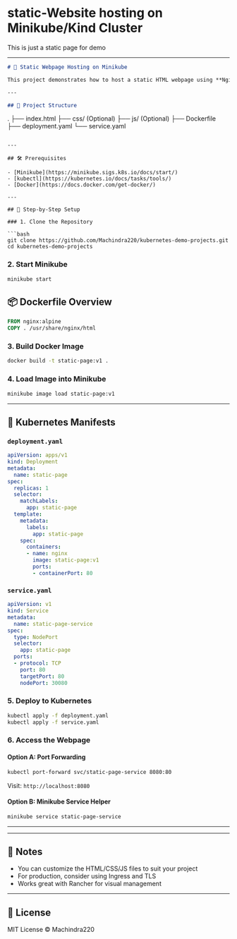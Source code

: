 # static-Website hosting on Minikube/Kind Cluster
This is just a static page for demo

---

```markdown
# 🚀 Static Webpage Hosting on Minikube

This project demonstrates how to host a static HTML webpage using **Nginx** on a local **Minikube** Kubernetes cluster. It includes a Dockerfile, Kubernetes manifests, and deployment instructions.

---

## 📁 Project Structure

```
.
├── index.html
├── css/ (Optional)
├── js/  (Optional)
├── Dockerfile
├── deployment.yaml
└── service.yaml
```

---

## 🛠️ Prerequisites

- [Minikube](https://minikube.sigs.k8s.io/docs/start/)
- [kubectl](https://kubernetes.io/docs/tasks/tools/)
- [Docker](https://docs.docker.com/get-docker/)

---

## 🧱 Step-by-Step Setup

### 1. Clone the Repository

```bash
git clone https://github.com/Machindra220/kubernetes-demo-projects.git
cd kubernetes-demo-projects
```

### 2. Start Minikube

```bash
minikube start
```
## 📦 Dockerfile Overview

```Dockerfile
FROM nginx:alpine
COPY . /usr/share/nginx/html
```

### 3. Build Docker Image

```bash
docker build -t static-page:v1 .
```

### 4. Load Image into Minikube

```bash
minikube image load static-page:v1
```

---

## 📄 Kubernetes Manifests

### `deployment.yaml`

```yaml
apiVersion: apps/v1
kind: Deployment
metadata:
  name: static-page
spec:
  replicas: 1
  selector:
    matchLabels:
      app: static-page
  template:
    metadata:
      labels:
        app: static-page
    spec:
      containers:
      - name: nginx
        image: static-page:v1
        ports:
        - containerPort: 80
```

### `service.yaml`

```yaml
apiVersion: v1
kind: Service
metadata:
  name: static-page-service
spec:
  type: NodePort
  selector:
    app: static-page
  ports:
  - protocol: TCP
    port: 80
    targetPort: 80
    nodePort: 30080
```


### 5. Deploy to Kubernetes

```bash
kubectl apply -f deployment.yaml
kubectl apply -f service.yaml
```

### 6. Access the Webpage

#### Option A: Port Forwarding

```bash
kubectl port-forward svc/static-page-service 8080:80
```

Visit: `http://localhost:8080`

#### Option B: Minikube Service Helper

```bash
minikube service static-page-service
```

---


---

## 🧠 Notes

- You can customize the HTML/CSS/JS files to suit your project
- For production, consider using Ingress and TLS
- Works great with Rancher for visual management

---

## 📜 License

MIT License © Machindra220
```

